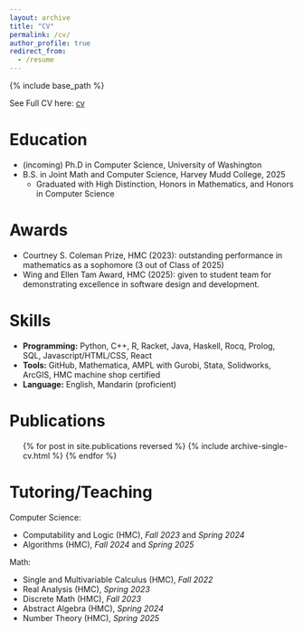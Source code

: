 ```yaml
---
layout: archive
title: "CV"
permalink: /cv/
author_profile: true
redirect_from:
  - /resume
---
```


{% include base_path %}

See Full CV here: [cv](/files/Public_CV.pdf)

Education
======
* (incoming) Ph.D in Computer Science, University of Washington 
* B.S. in Joint Math and Computer Science, Harvey Mudd College, 2025
  - Graduated with High Distinction, Honors in Mathematics, and Honors in Computer Science

Awards
=====
* Courtney S. Coleman Prize, HMC (2023): outstanding performance in mathematics as a sophomore (3 out of Class of 2025)
* Wing and Ellen Tam Award, HMC (2025): given to student team for demonstrating excellence in software design and development. 


Skills
======
* **Programming:** Python, C++, R, Racket, Java, Haskell, Rocq, Prolog, SQL, Javascript/HTML/CSS, React
* **Tools:** GitHub, Mathematica, AMPL with Gurobi, Stata, Solidworks, ArcGIS, HMC machine shop certified
* **Language:** English, Mandarin (proficient)


Publications
======
  <ul>{% for post in site.publications reversed %}
    {% include archive-single-cv.html %}
  {% endfor %}</ul>
  
Tutoring/Teaching
======
Computer Science: 
* Computability and Logic (HMC), *Fall 2023* and *Spring 2024*
* Algorithms (HMC), *Fall 2024* and *Spring 2025*

Math:
* Single and Multivariable Calculus (HMC), *Fall 2022*
* Real Analysis (HMC), *Spring 2023*
* Discrete Math (HMC), *Fall 2023*
* Abstract Algebra (HMC), *Spring 2024*
* Number Theory (HMC), *Spring 2025*
  

